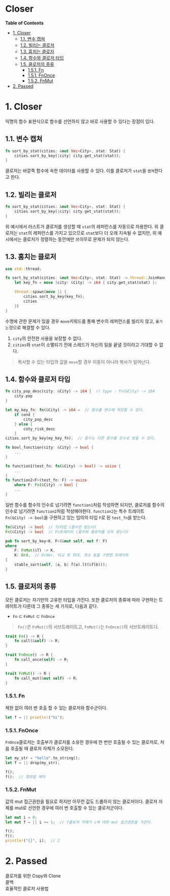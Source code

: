 Closer <!-- omit in toc -->
===

**Table of Contents**
- [1. Closer](#1-closer)
  - [1.1. 변수 캡쳐](#11-변수-캡쳐)
  - [1.2. 빌리는 클로저](#12-빌리는-클로저)
  - [1.3. 훔치는 클로저](#13-훔치는-클로저)
  - [1.4. 함수와 클로저 타입](#14-함수와-클로저-타입)
  - [1.5. 클로저의 종류](#15-클로저의-종류)
    - [1.5.1. Fn](#151-fn)
    - [1.5.1. FnOnce](#151-fnonce)
    - [1.5.2. FnMut](#152-fnmut)
- [2. Passed](#2-passed)


# 1. Closer
익명의 함수 표현식으로 함수를 선언하지 않고 바로 사용할 수 있다는 장점이 있다.

## 1.1. 변수 캡쳐
```rust
fn sort_by_stat(cities: &mut Vec<City>, stat: Stat) {
    cities.sort_by_key(|city| city.get_stat(stat));
}
```
클로저는 바깥쪽 함수에 속한 데이터를 사용할 수 있다. 이를 클로저가 `stat`을 `캡쳐`한다고 한다.

## 1.2. 빌리는 클로저
```rust
fn sort_by_stat(cities: &mut Vec<City>, stat: Stat) {
    cities.sort_by_key(|city| city.get_stat(stat));
}
```
위 예시에서 러스트가 클로저를 생성할 때 `stat`의 레퍼런스를 자동으로 차용한다. 위 클로저는 `stat`의 레퍼런스를 가지고 있으므로 `stat`보다 더 오래 지속될 수 없지만, 위 예시에서는 클로저가 정렬하는 동안에만 쓰이무로 문제가 되지 않는다.

## 1.3. 훔치는 클로저
```rust
use std::thread;

fn sort_by_stat(cities: &mut Vec<City>, stat: Stat) -> thread::JoinHandle<Vec<City>> {
    let key_fn = move |city: &City| -> i64 { city.get_stat(stat) };

    thread::spawn(move || {
        cities.sort_by_key(key_fn);
        cities
    })
}
```
수명에 관한 문제가 있을 경우 `move`키워드를 통해 변수의 레퍼런스를 빌리지 않고, `옮기는`것으로 해결할 수 있다.
1. `city`의 안전한 사용을 보장할 수 없다.
2. `cities`와 `stat`이 소멸되기 전에 스레드가 자신의 일을 끝낼 것이라고 기대할 수 없다.
> 복사할 수 있는 타입의 값을 `move`할 경우 이동이 아니라 복사가 일어난다.

## 1.4. 함수와 클로저 타입
```rust
fn city_pop_desc(city: &City) -> i64 {  // type : fn(&City) -> i64
    city.pop
}

let my_key_fn: fn(&City) -> i64 =  // 함수를 변수에 저장할 수 있다.
    if cond {
        city_pop_desc
    } else {
        coty_risk_desc
    }
cities.sort_by_key(my_key_fn);  // 함수는 다른 함수를 인수로 받을 수 있다.
```
```rust
fn bool_function(city: &City) -> bool {
    ...
}

fn function1(test_fn: fn(&City) -> bool) -> usize {
    ...
}
fn function2<F>(test_fn: F) -> usize
    where F: Fn(&City) -> bool {
    ...
}
```
일반 함수를 함수의 인수로 넘기려면 `function1`처럼 작성하면 되지만, 클로저를 함수의 인수로 넘기려면 `function2`처럼 작성해야한다. `function2`는 특수 트레이트 `Fn(&City) -> bool`을 구현하고 있는 임의의 타입 `F`로 된 `test_fn`을 받는다.
```rust
fn(&City) -> bool  // fn타입 (함수만 받는다)
Fn(&City) -> bool  // Fn트레이트 (함수와 클로저를 모두 받는다)
```
```rust
pub fn sort_by_key<K, F>(&mut self, mut f: F)
where
    F: FnMut(&T) -> K,
    K: Ord,  // Order, 비교 및 최대, 최소 등을 구현한 트레이트
{
    stable_sort(self, |a, b| f(a).lt(&f(b)));
}
```

## 1.5. 클로저의 종류
모든 클로저는 자기만의 고유한 타입을 가진다. 또한 클로저의 종류에 따라 구현하는 트레이트가 다른데 그 종류는 세 가지로, 다음과 같다.
* `Fn` ⊂ `FnMut` ⊂ `FnOnce`
> `Fn()`은 `FnMut()`의 서브트레이트고, `FnMut()`는 `FnOnce()`의 서브트레이트다.

```rust
trait Fn() -> R {
    fn call(&self) -> R;
}

trait FnOnce() -> R {
    fn call_once(self) -> R;
}

trait FnMut() -> R {
    fn call_mut(&mut self) -> R;
}
```

### 1.5.1. Fn
제한 없이 여러 번 호출 할 수 있는 클로저와 함수군이다.
```rust
let f = || println!("hi");
```

### 1.5.1. FnOnce
`FnOnce`클로저는 호출부가 클로저를 소유한 경우에 한 번만 호출될 수 있는 클로저로, 처음 호출될 때 클로저 자체가 소모된다.
```rust
let my_str = "hello".to_string();
let f = || drop(my_str);

f();
f();  // 컴파일 에러
```

### 1.5.2. FnMut
값의 mut 접근권한을 필요로 하지만 아무런 값도 드롭하지 않는 클로저이다. 클로저 자체를 mut로 선언한 경우에 여러 번 호출할 수 있는 클로저군이다.
```rust
let mut i = 0;
let mut f = || i += 1;  // f클로저 자체가 i에 대한 mut 접근권한을 가진다.

f();
f();
println!("{}", i);  // 2
```
<!-- ```rust
let mut i = 0;
let mut f = || i += 1;

f();
println!("{}", &mut i);  // 컴파일 에러
f();
``` -->

# 2. Passed
클로저를 위한 Copy와 Clone  
콜백  
효율적인 클로저 사용법  